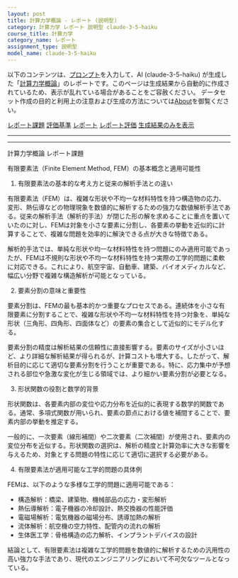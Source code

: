 ```yaml
---
layout: post
title: 計算力学概論 - レポート (説明型)
category: 計算力学 レポート 説明型 claude-3-5-haiku
course_title: 計算力学
category_name: レポート
assignment_type: 説明型
model_name: claude-3-5-haiku
---
```


以下のコンテンツは、[プロンプト](http://127.0.0.1:8000/generated/計算力学/claude-3-5-haiku/prompt_レポート-説明型.md)を入力して、AI (claude-3-5-haiku) が生成した「[計算力学概論](/contents/計算力学/)」のレポートです。このページは生成結果から自動的に作成されているため、表示が乱れている場合があることをご容赦ください。
データセット作成の目的と利用上の注意および生成の方法については[About](/About)を御覧ください。

[レポート課題](../レポート課題-説明型)
[評価基準](../評価基準-説明型)
[レポート](../レポート-説明型)
[レポート評価](../レポート評価-説明型)
[生成結果のみを表示](http://127.0.0.1:8000/generated/計算力学/claude-3-5-haiku/レポート-説明型.md)
  

***
***
  
計算力学概論 レポート課題

有限要素法（Finite Element Method, FEM）の基本概念と適用可能性

1. 有限要素法の基本的な考え方と従来の解析手法との違い

有限要素法（FEM）は、複雑な形状や不均一な材料特性を持つ構造物の応力、変形、熱伝導などの物理現象を数値的に解析するための強力な数値解析手法である。従来の解析手法（解析的手法）が閉じた形の解を求めることに重点を置いていたのに対し、FEMは対象を小さな要素に分割し、各要素の挙動を近似的に計算することで、複雑な問題を効率的に解決できる点が大きな特徴である。

解析的手法では、単純な形状や均一な材料特性を持つ問題にのみ適用可能であったが、FEMは不規則な形状や不均一な材料特性を持つ実際の工学的問題に柔軟に対応できる。これにより、航空宇宙、自動車、建築、バイオメディカルなど、幅広い分野で複雑な構造解析が可能となっている。

2. 要素分割の意味と重要性

要素分割は、FEMの最も基本的かつ重要なプロセスである。連続体を小さな有限要素に分割することで、複雑な形状や不均一な材料特性を持つ対象を、単純な形状（三角形、四角形、四面体など）の要素の集合として近似的にモデル化する。

要素分割の精度は解析結果の信頼性に直接影響する。要素のサイズが小さいほど、より詳細な解析結果が得られるが、計算コストも増大する。したがって、解析目的に応じて適切な要素分割を行うことが重要である。特に、応力集中が予想される部位や急激な変化が生じる領域では、より細かい要素分割が必要となる。

3. 形状関数の役割と数学的背景

形状関数は、各要素内部の変位や応力分布を近似的に表現する数学的関数である。通常、多項式関数が用いられ、要素の節点における値を補間することで、要素内部の挙動を推定する。

一般的に、一次要素（線形補間）や二次要素（二次補間）が使用され、要素内の変位分布を近似する。形状関数の選択は、解析の精度と計算効率に大きな影響を与えるため、対象とする問題の特性に応じて適切に選択する必要がある。

4. 有限要素法が適用可能な工学的問題の具体例

FEMは、以下のような多様な工学的問題に適用可能である：

- 構造解析：橋梁、建築物、機械部品の応力・変形解析
- 熱伝導解析：電子機器の冷却設計、熱交換器の性能評価
- 電磁場解析：電気機器の磁場分布、誘導加熱の解析
- 流体解析：航空機の空力特性、配管内の流れの解析
- 生体医工学：骨格構造の応力解析、インプラントデバイスの設計

結論として、有限要素法は複雑な工学的問題を数値的に解析するための汎用性の高い強力な手法であり、現代のエンジニアリングにおいて不可欠なツールとなっている。
